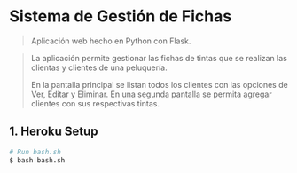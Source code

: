 
# Sistema de Gestión de Fichas

>Aplicación web hecho en Python con Flask.

>
> La aplicación permite gestionar las fichas de tintas que se realizan las clientas y clientes de una peluquería.
>
> En la pantalla principal se listan todos los clientes con las opciones de Ver, Editar y Eliminar. En una segunda pantalla se permita agregar clientes con sus respectivas tintas.


## 1. Heroku Setup

``` bash
# Run bash.sh
$ bash bash.sh
